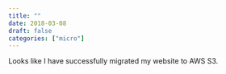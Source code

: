 ```yaml
---
title: ""
date: 2018-03-08
draft: false
categories: ["micro"]
---
```

Looks like I have successfully migrated my website to AWS S3.
